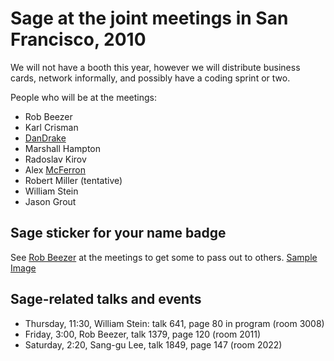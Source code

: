 

# Sage at the joint meetings in San Francisco, 2010

We will not have a booth this year, however we will distribute business cards, network informally, and possibly have a coding sprint or two. 

People who will be at the meetings: 

* Rob Beezer 
* Karl Crisman 
* <a href="/DanDrake">DanDrake</a> 
* Marshall Hampton 
* Radoslav Kirov 
* Alex <a href="/McFerron">McFerron</a> 
* Robert Miller (tentative) 
* William Stein 
* Jason Grout 

## Sage sticker for your name badge

See <a class="http" href="http://buzzard.ups.edu">Rob Beezer</a> at the meetings to get some to pass out to others. <a href="jmms2010/jmms-2010-sage-sticker.png">Sample Image</a> 


## Sage-related talks and events

* Thursday, 11:30, William Stein: talk 641, page 80 in program (room 3008) 
* Friday, 3:00, Rob Beezer, talk 1379, page 120 (room 2011) 
* Saturday, 2:20, Sang-gu Lee, talk 1849, page 147 (room 2022) 